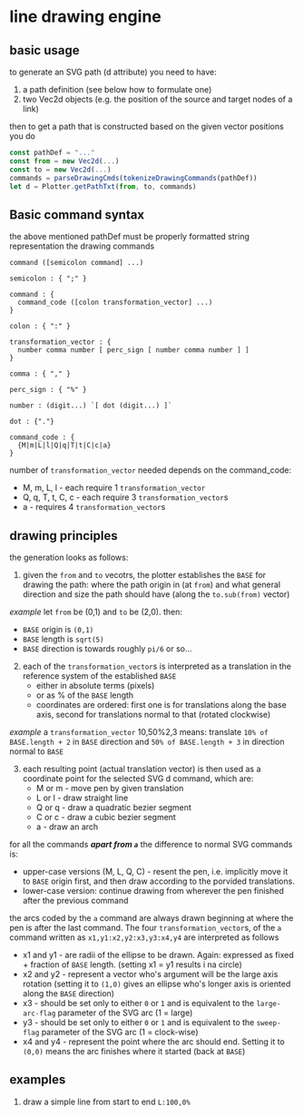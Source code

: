 # line drawing engine

## basic usage

to generate an SVG path (d attribute) you need to have:
1. a path definition (see below how to formulate one)
2. two Vec2d objects (e.g. the position of the source and target nodes of a link)

then to get a path that is constructed based on the given vector positions you do

```javascript
const pathDef = "..."
const from = new Vec2d(...)
const to = new Vec2d(...)
commands = parseDrawingCmds(tokenizeDrawingCommands(pathDef))
let d = Plotter.getPathTxt(from, to, commands)
```

## Basic command syntax

the above mentioned pathDef must be properly formatted string representation the drawing commands

```
command ([semicolon command] ...)
```

```
semicolon : { ";" }
```

```
command : {
  command_code ([colon transformation_vector] ...)
}
```

```
colon : { ":" }
```

```
transformation_vector : {
  number comma number [ perc_sign [ number comma number ] ]
}
```

```
comma : { "," }
```

```
perc_sign : { "%" }
```

```
number : (digit...) `[ dot (digit...) ]`
```

```
dot : {"."}
```

```
command_code : {
  {M|m|L|l|Q|q|T|t|C|c|a}
}
```

number of `transformation_vector` needed depends on the command_code:
* M, m, L, l - each require 1 `transformation_vector`
* Q, q, T, t, C, c - each require 3 `transformation_vector`s
* a - requires 4 `transformation_vector`s

## drawing principles

the generation looks as follows:

1. given the `from` and `to` vecotrs, the plotter establishes the `BASE` for drawing the path: where the path origin in (at `from`) and what general direction and size the path should have (along the `to.sub(from)` vector)

_example_
let `from` be (0,1) and `to` be (2,0). then:
- `BASE` origin is `(0,1)`
- `BASE` length is `sqrt(5)`
- `BASE` direction is towards roughly `pi/6` or so...

2. each of the `transformation_vector`s is interpreted as a translation in the reference system of the established `BASE`
   - either in absolute terms (pixels)
   - or as % of the `BASE` length
   - coordinates are ordered: first one is for translations along the base axis, second for translations normal to that (rotated clockwise)

_example_
a `transformation_vector` 10,50%2,3 means: translate `10% of BASE.length + 2` in `BASE` direction and `50% of BASE.length + 3` in direction normal to `BASE`

3. each resulting point (actual translation vector) is then used as a coordinate point for the selected SVG d command, which are:
   - M or m - move pen by given translation
   - L or l - draw straight line
   - Q or q - draw a quadratic bezier segment
   - C or c - draw a cubic bezier segment
   - a - draw an arch

 for all the commands ***apart from `a`*** the difference to normal SVG commands is:
 * upper-case versions (M, L, Q, C) - resent the pen, i.e. implicitly move it to `BASE` origin first, and then draw according to the porvided translations.
 * lower-case version: continue drawing from wherever the pen finished after the previous command

 the arcs coded by the `a` command are always drawn beginning at where the pen is after the last command. The four `transformation_vector`s, of the `a` command written as
 `x1,y1:x2,y2:x3,y3:x4,y4`
 are interpreted as follows
 * x1 and y1  - are radii of the ellipse to be drawn. Again: expressed as fixed + fraction of `BASE` length. (setting x1 = y1 results i na circle)
 * x2 and y2 - represent a vector who's argument will be the large axis rotation (setting it to `(1,0)` gives an ellipse who's longer axis is oriented along the `BASE` direction)
 * x3 - should be set only to either `0` or `1` and is equivalent to the `large-arc-flag` parameter of the SVG arc (1 = large)
 * y3 - should be set only to either `0` or `1` and is equivalent to the `sweep-flag` parameter of the SVG arc (1 = clock-wise)
 * x4 and y4 - represent the point where the arc should end. Setting it to `(0,0)` means the arc finishes where it started (back at `BASE`)

## examples

1. draw a simple line from start to end
`L:100,0%`
